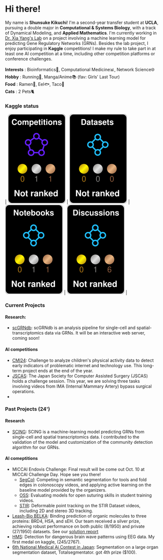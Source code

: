 ﻿# Hi there!

My name is **Shunsuke Kikuchi**! I'm a second-year transfer student at **UCLA**, pursuing a double major in **Computational & Systems Biology**, with a track of Dynamical Modeling, and **Applied Mathematics**. 
I'm currently working in [Dr. Xia Yang's Lab](https://yanglab.ibp.ucla.edu/) on a project involving a machine learning model for predicting Gene Regulatory Networks (GRNs). 
Besides the lab project, I enjoy participating in **Kaggle** competitions! I make my rule to take part in at least one AI competition at a time, including other competition platforms or conference challenges.
<br>
<br>
**Interests** : Bioinformatics🧬, Computational Medicine📊, Network Science🌐<br>
**Hobby** : Running🏃, Manga/Anime📚 (fav: Girls' Last Tour)<br>
**Food** : Ramen🍜, Eel🐟, Taco🌮<br>
**Cats** : 2 Pets🐈<br>

 ### Kaggle status
<!-- HTML -->
| ![](./kaggle-plates/Competitions/black.svg) | ![](./kaggle-plates/Datasets/black.svg) | ![](./kaggle-plates/Notebooks/black.svg) | ![](./kaggle-plates/Discussions/black.svg) |

### Current Projects
#### Research: 
- [scGRNdb](https://github.com/XiaYangLabOrg/scNetworkAtlas.git): scGRNdb is an analysis pipeline for single-cell and spatial-transcriptomics data via GRNs. It will be an interactive web server, coming soon!
#### AI competitions
- [CMI24](https://www.kaggle.com/competitions/child-mind-institute-problematic-internet-use): Challenge to analyze children's physical activity data to detect early indicators of problematic internet and technology use. This long-term project ends at the end of the year.
- [JSCAS](https://github.com/modafone/jscasaichallenge2024): The Japan Society for Computer Assisted Surgery (JSCAS) holds a challenge session. This year, we are solving three tasks involving videos from IMA (Internal Mammary Artery) bypass surgical operations.
- 
### Past Projects (24')
#### Research
- [SCING](https://github.com/XiaYangLabOrg/SCING): SCING is a machine-learning model predicting GRNs from single-cell and spatial transcriptomics data. I contributed to the validation of the model and customization of the community detection algorithm for our GRNs.

#### AI comeptitions
- MICCAI Endovis Challenge: Final result will be come out Oct. 10 at MICCAI Challenge Day. Hope see you there!
    - [SegCol](https://github.com/JmeesInc/SegColChallenge.git): Competing in semantic segmentation for tools and fold edges in colonoscopy videos, and applying active learning on the baseline model provided by the organizers.
    - [OSS](https://github.com/JmeesInc/OpenSuturingSkillsChallenge.git): Evaluating models for open suturing skills in student training videos.
    - [STIR](https://github.com/JmeesInc/STIR-Challenge.git): Deformable point tracking on the STIR Dataset videos, including 2D and stereo 3D tracking.
- [Leash-Bio BELKA](https://www.kaggle.com/competitions/leash-BELKA): Binding prediction of organic molecules to three proteins: BRD4, HSA, and sEH. Our team received a silver prize, achieving robust performance on both public (8/1950) and private (27/1950) datasets. See our [solution report](https://www.kaggle.com/competitions/leash-BELKA/discussion/519191)
- [HMS](https://www.kaggle.com/competitions/hms-harmful-brain-activity-classification): Detection for dangerous brain wave patterns using EEG data. My first medal on kaggle, (245/2767).
- [6th National Medical Ai Contest in Japan](https://www.kaggle.com/competitions/medical-ai-contest2024/overview): Segmentation on a large organ segmentation dataset, Totalsegmentator. got 4th prize ($100).
